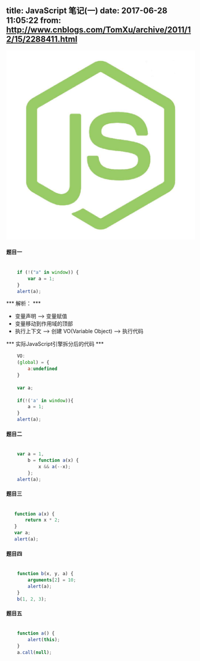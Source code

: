 title: JavaScript 笔记(一)
date: 2017-06-28 11:05:22
from: http://www.cnblogs.com/TomXu/archive/2011/12/15/2288411.html
---

![](https://raw.githubusercontent.com/haner199401/haner199401.github.io/blog-source/images/25916dad435a80a3a42083d26725ca31.jpeg)
<!--more-->

#### 题目一
```js

    if (!("a" in window)) {
        var a = 1;
    }
    alert(a);

```
*** 解析： ***

* 变量声明 --> 变量赋值
* 变量移动到作用域的顶部
* 执行上下文 --> 创建 VO(Variable Object) --> 执行代码

        
*** 实际JavaScript引擎拆分后的代码 ***
     
```js
    VO:
    (global) = {
        a:undefined
    }

    var a;

    if(!('a' in window)){
        a = 1;
    }
    alert(a);

```
    

#### 题目二
``` js

    var a = 1,
        b = function a(x) {
            x && a(--x);
        };
    alert(a);

```

#### 题目三
``` js

   function a(x) {
       return x * 2;
   }
   var a;
   alert(a);

```


#### 题目四
``` js

    function b(x, y, a) {
        arguments[2] = 10;
        alert(a);
    }
    b(1, 2, 3);

```

#### 题目五
``` js

    function a() {
        alert(this);
    }
    a.call(null);

```
